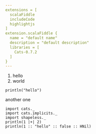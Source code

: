 ```yaml
---
extensions = [
  scalaFiddle
  includeCode
  highlightjs
]
extension.scalaFiddle {
  name = "default name"
  description = "default description"
  libraries = [
    Cats-0.7.2
  ]
}
---
```

1. hello
2. world

```scalaFiddle
println("hello")
```
another one
```scalaFiddle name="simple" description="simple test" libraries="Cats-0.7.2,Shapeless-2.2.5"
import cats._
import cats.implicits._
import shapeless._
println(1 |+| 2)
println(1 :: "hello" :: false :: HNil)

```